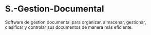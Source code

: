 # S.-Gestion-Documental
Software de gestion documental para organizar, almacenar, gestionar, clasificar y controlar sus documentos de manera más eficiente. 

